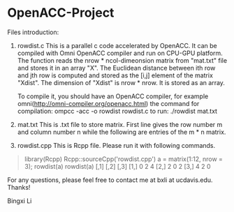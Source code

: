 # OpenACC-Project

Files introduction:

1. rowdist.c
   This is a parallel c code accelerated by OpenACC. It can be compiled with Omni OpenACC compiler and run on
   CPU-GPU platform. The function reads the nrow * ncol-dimeonsion matrix from "mat.txt" file and stores it in
   an array "X". The Euclidean distance between ith row and jth row is computed and stored as the [i,j] element
   of the matrix "Xdist". The dimension of "Xdist" is nrow * nrow. It is stored as an array.

   To compile it, you should have an OpenACC compiler, for example omni(http://omni-compiler.org/openacc.html)
   the command for compilation:
		ompcc -acc -o rowdist rowdist.c
   to run:
		./rowdist mat.txt

2. mat.txt
   This is .txt file to store matrix. First line gives the row number m and column number n while the following
   are entries of the m * n matrix.

3. rowdist.cpp
   This is Rcpp file. Please run it with following commands.
> library(Rcpp)
> Rcpp::sourceCpp('rowdist.cpp')
> a = matrix(1:12, nrow = 3);
> rowdist(a)
> rowdist(a)
     [,1] [,2] [,3]
[1,]    0    2    4
[2,]    2    0    2
[3,]    4    2    0

   For any questions, please feel free to contact me at bxli at ucdavis.edu.
   Thanks!
   
   Bingxi Li
